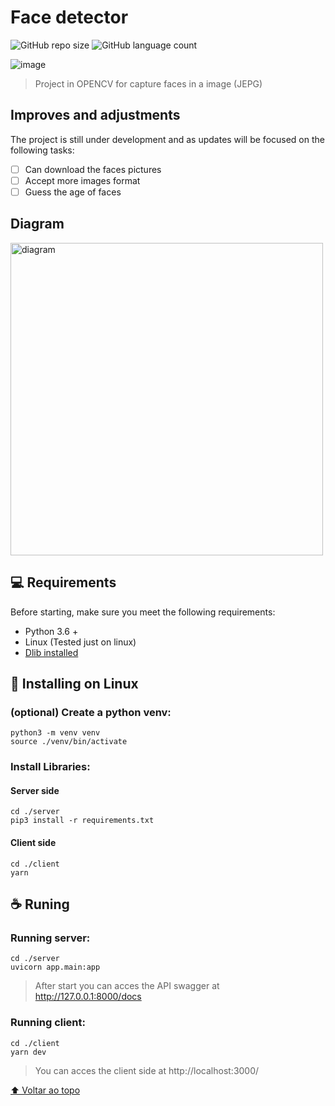 # Face detector

![GitHub repo size](https://img.shields.io/github/repo-size/matheusassism/FaceDetectorDlib?style=for-the-badge)
![GitHub language count](https://img.shields.io/github/languages/count/matheusassism/FaceDetectorDlib?style=for-the-badge)

![image](https://user-images.githubusercontent.com/65235458/142041132-dd84157f-ad0e-43e1-bd8b-5699b7c6fead.png)


> Project in OPENCV for capture faces in a image (JEPG)

## Improves and adjustments

The project is still under development and as updates will be focused on the following tasks:

- [ ] Can download the faces pictures
- [ ] Accept more images format
- [ ] Guess the age of faces

## Diagram

<img src="https://user-images.githubusercontent.com/65235458/142055309-9182caa3-8b55-4054-bd91-18540aad578e.png" alt="diagram" width="500">

## 💻 Requirements

Before starting, make sure you meet the following requirements:

* Python 3.6 +
* Linux (Tested just on linux)
* [Dlib installed](https://www.pyimagesearch.com/2018/01/22/install-dlib-easy-complete-guide/)

## 🚀 Installing on Linux

### (optional) Create a python venv:
```
python3 -m venv venv
source ./venv/bin/activate
```

### Install Libraries:

#### Server side

```
cd ./server
pip3 install -r requirements.txt
```
#### Client side

```
cd ./client
yarn
```

## ☕ Runing

### Running server:

```
cd ./server
uvicorn app.main:app
```

> After start you can acces the API swagger at http://127.0.0.1:8000/docs

### Running client:

```
cd ./client
yarn dev
```
> You can acces the client side at http://localhost:3000/

[⬆ Voltar ao topo](#nome-do-projeto)<br>
